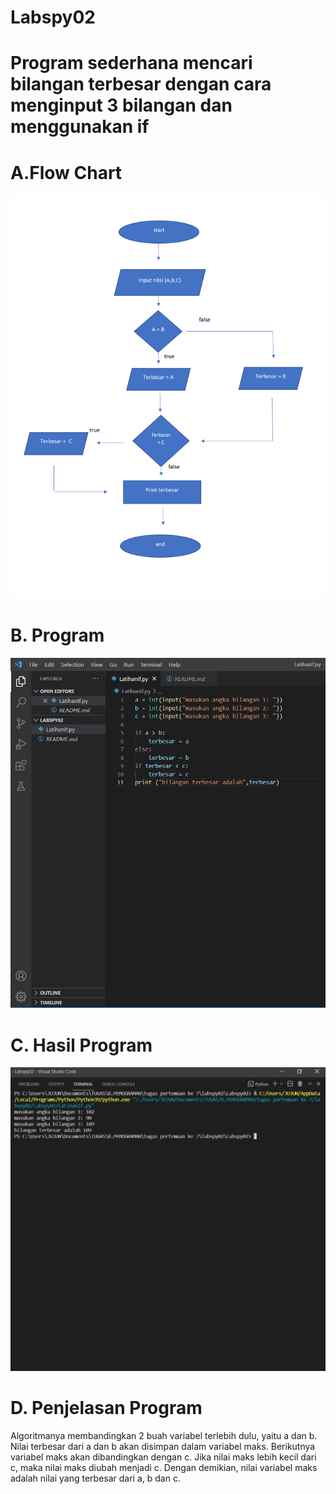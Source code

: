 # Labspy02
# Program sederhana mencari bilangan terbesar dengan cara menginput 3 bilangan dan menggunakan if

# A.Flow Chart
![flowchart](flow.png)

# B. Program
![program](program.png)

# C. Hasil Program
![hasilprogram](hasilprogram.png)

# D. Penjelasan Program 
Algoritmanya membandingkan 2 buah variabel terlebih dulu, yaitu a dan b. Nilai terbesar dari a dan b akan disimpan dalam variabel maks. Berikutnya variabel maks akan dibandingkan dengan c. Jika nilai maks lebih kecil dari c, maka nilai maks diubah menjadi c. Dengan demikian, nilai variabel maks adalah nilai yang terbesar dari a, b dan c.